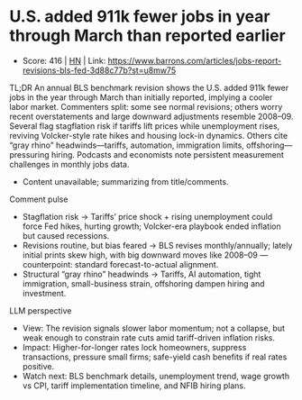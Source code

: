 # U.S. added 911k fewer jobs in year through March than reported earlier

- Score: 416 | [HN](https://news.ycombinator.com/item?id=45182111) | Link: https://www.barrons.com/articles/jobs-report-revisions-bls-fed-3d88c77b?st=u8mw75

TL;DR
An annual BLS benchmark revision shows the U.S. added 911k fewer jobs in the year through March than initially reported, implying a cooler labor market. Commenters split: some see normal revisions; others worry recent overstatements and large downward adjustments resemble 2008–09. Several flag stagflation risk if tariffs lift prices while unemployment rises, reviving Volcker-style rate hikes and housing lock-in dynamics. Others cite “gray rhino” headwinds—tariffs, automation, immigration limits, offshoring—pressuring hiring. Podcasts and economists note persistent measurement challenges in monthly jobs data.
- Content unavailable; summarizing from title/comments.

Comment pulse
- Stagflation risk → Tariffs’ price shock + rising unemployment could force Fed hikes, hurting growth; Volcker-era playbook ended inflation but caused recessions.
- Revisions routine, but bias feared → BLS revises monthly/annually; lately initial prints skew high, with big downward moves like 2008–09 — counterpoint: standard forecast-to-actual alignment.
- Structural “gray rhino” headwinds → Tariffs, AI automation, tight immigration, small-business strain, offshoring dampen hiring and investment.

LLM perspective
- View: The revision signals slower labor momentum; not a collapse, but weak enough to constrain rate cuts amid tariff-driven inflation risks.
- Impact: Higher-for-longer rates lock homeowners, suppress transactions, pressure small firms; safe-yield cash benefits if real rates positive.
- Watch next: BLS benchmark details, unemployment trend, wage growth vs CPI, tariff implementation timeline, and NFIB hiring plans.
